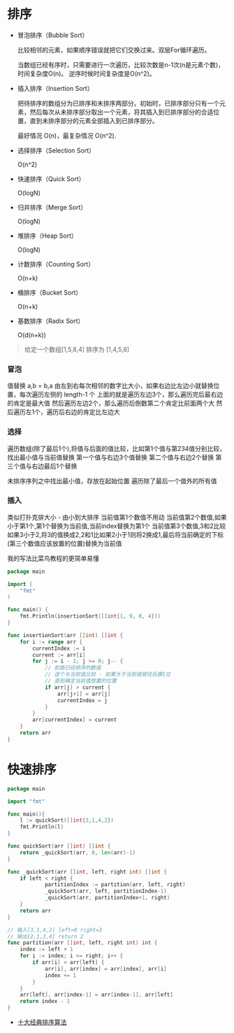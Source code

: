 # 排序

- 冒泡排序（Bubble Sort）

    比较相邻的元素，如果顺序错误就把它们交换过来。双层For循环遍历。

    当数组已经有序时，只需要进行一次遍历，比较次数是n-1次(n是元素个数)，时间复杂度O(n)。
    逆序时候时间复杂度是O(n^2)。

- 插入排序（Insertion Sort）

    把待排序的数组分为已排序和未排序两部分。初始时，已排序部分只有一个元素，然后每次从未排序部分取出一个元素，将其插入到已排序部分的合适位置，直到未排序部分的元素全部插入到已排序部分。

    最好情况 O(n)，最复杂情况 O(n^2).

- 选择排序（Selection Sort）

    O(n^2)

- 快速排序（Quick Sort）

    O(logN)

- 归并排序（Merge Sort）

    O(logN)

- 堆排序（Heap Sort）

    O(logN)

- 计数排序（Counting Sort）

    O(n+k)

- 桶排序（Bucket Sort）

    O(n+k)

- 基数排序（Radix Sort）

    O(d(n+k))




> 给定一个数组[1,5,8,4] 排序为 [1,4,5,8]

### 冒泡 

值替换 a,b = b,a
由左到右每次相邻的数字比大小，如果右边比左边小就替换位置，每次遍历左侧的 length-1 个
上面的就是遍历左边3个，那么遍历完后最右边的肯定是最大值
然后遍历左边2个，那么遍历后倒数第二个肯定比前面两个大
然后遍历左1个，遍历后右边的肯定比左边大

### 选择

遍历数组(除了最后1个),将值与后面的值比较，比如第1个值与第234值分别比较，找出最小值与当前值替换
第一个值与右边3个值替换
第二个值与右边2个替换
第三个值与右边最后1个替换

未排序序列之中找出最小值，存放在起始位置
遍历除了最后一个值外的所有值

### 插入

类似打扑克排大小 - 由小到大排序
当前值第1个数值不用动
当前值第2个数值,如果小于第1个,第1个替换为当前值,当前index替换为第1个
当前值第3个数值,3和2比较如果3小于2,将3的值换成2,2和1比如果2小于1则将2换成1,最后将当前确定的下标(第三个数值应该放置的位置)替换为当前值


我的写法比菜鸟教程的更简单易懂

```go
package main

import (
	"fmt"
)

func main() {
	fmt.Println(insertionSort([]int{1, 9, 8, 4}))
}

func insertionSort(arr []int) []int {
	for i := range arr {
		currentIndex := i
		current := arr[i]
		for j := i - 1; j >= 0; j-- {
			// 前面已经排序的数值
			// 逐个与当前值比较 - 如果大于当前值就往后挪1位
			// 直到确定当前值放置的位置
			if arr[j] > current {
				arr[j+1] = arr[j]
				currentIndex = j
			}
		}
		arr[currentIndex] = current
	}
	return arr
}

```

# 快速排序

```go
package main

import "fmt"

func main(){
	l := quickSort([]int{3,1,4,2})
	fmt.Println(l)
}

func quickSort(arr []int) []int {
	return _quickSort(arr, 0, len(arr)-1)
}

func _quickSort(arr []int, left, right int) []int {
	if left < right {
			partitionIndex := partition(arr, left, right)
			_quickSort(arr, left, partitionIndex-1)
			_quickSort(arr, partitionIndex+1, right)
	}
	return arr
}

// 输入[3,1,4,2] left=0 right=3
// 输出[2,1,3,4] return 2
func partition(arr []int, left, right int) int {
	index := left + 1
	for i := index; i <= right; i++ {
		if arr[i] < arr[left] {
			arr[i], arr[index] = arr[index], arr[i]
			index += 1
		}
	}
	arr[left], arr[index-1] = arr[index-1], arr[left]
	return index - 1
}
```


- [十大经典排序算法](https://www.runoob.com/w3cnote/ten-sorting-algorithm.html)